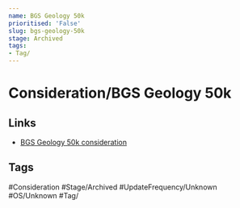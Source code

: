 ```yaml
---
name: BGS Geology 50k
prioritised: 'False'
slug: bgs-geology-50k
stage: Archived
tags:
- Tag/
---
```


# Consideration/BGS Geology 50k



## Links

* [BGS Geology 50k consideration](https://design.planning.data.gov.uk/planning-consideration/bgs-geology-50k)

## Tags

#Consideration #Stage/Archived #UpdateFrequency/Unknown #OS/Unknown #Tag/